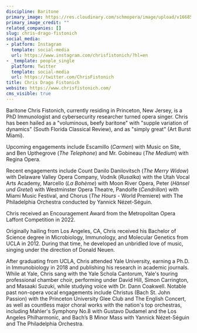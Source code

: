 ```yaml
---
discipline: Baritone
primary_image: https://res.cloudinary.com/schmopera/image/upload/v1668566470/media/2022/11/ChrisDragoFistonich_hjardo.jpg
primary_image_credit: ""
related_companies: []
slug: chris-drago-fistonich
social_media:
- platform: Instagram
  template: social-media
  url: https://www.instagram.com/chrisfistonich/?hl=en
- _template: people_single
  platform: Twitter
  template: social-media
  url: https://twitter.com/ChrisFistonich
title: Chris Drago Fistonich
website: https://www.chrisfistonich.com/
cms_visible: true
---
```

Baritone Chris Fistonich, currently residing in Princeton, New Jersey, is a PhD Immunologist and cybersecurity researcher turned opera singer. Chris has been hailed as a "voluminous, beefy baritone" with "supple variation of dynamics" (South Florida Classical Review), and as "simply great" (Art Burst Miami).

Upcoming engagements include Escamillo (_Carmen_) with Music on Site, and Ben Upthegrove (_The Telephone_) and Mr. Gobineau (_The Medium_) with Regina Opera.

Recent engagements include Count Danilo Danilovitsch (_The Merry Widow_) with Delaware Valley Opera Company, Vodník (_Rusalka_) with the Utah Vocal Arts Academy, Marcello (_La Bohème_) with Moon River Opera, Peter (_Hänsel und Gretel_) with Westminster Opera Theatre, Pandolfe (_Cendrillon_) with Miami Music Festival, and Chorus (_The Hours_ - World Premiere) with The Philadelphia Orchestra conducted by Yannick Nézet-Séguin.

Chris received an Encouragement Award from the Metropolitan Opera Laffont Competition in 2022.

Originally hailing from Los Angeles, CA, Chris received his Bachelor of Science degree in Microbiology, Immunology, and Molecular Genetics from UCLA in 2012. During that time, he developed an unbridled love of music, singing under the direction of Donald Neuen.

After graduating from UCLA, Chris attended Yale University, earning a Ph.D. in Immunobiology in 2018 and publishing his research in academic journals. While at Yale, Chris sang with the Yale Schola Cantorum, Yale's touring professional chamber choir, performing under David Hill, Simon Carrington, and Masaaki Suzuki, while studying voice with Dr. Dann Coakwell. Notable past non-opera vocal engagements include Christus (Bach St. John Passion) with the Princeton University Glee Club and The English Concert, as well as countless major choral works with the nation's top orchestras, including Mahler's Symphony No.8 with Gustavo Dudamel and the Los Angeles Philharmonic, and Bach’s B Minor Mass with Yannick Nézet-Séguin and The Philadelphia Orchestra.